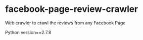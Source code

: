 # facebook-page-review-crawler
Web crawler to crawl the reviews from any Facebook Page

Python version==2.7.8
